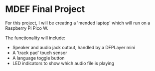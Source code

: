 # MDEF Final Project 

For this project, I will be creating a 'mended laptop' which will run on a Raspberry Pi Pico W. 

The functionality will include: 
- Speaker and audio jack outout, handled by a DFPLayer mini 
- A 'track pad' touch sensor 
- A language toggle button 
- LED indicators to show which audio file is playing 
